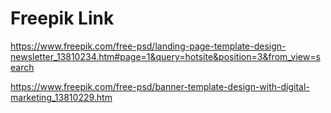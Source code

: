 # Freepik Link

https://www.freepik.com/free-psd/landing-page-template-design-newsletter_13810234.htm#page=1&query=hotsite&position=3&from_view=search

https://www.freepik.com/free-psd/banner-template-design-with-digital-marketing_13810229.htm


